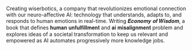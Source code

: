 Creating wiserbotics, a company that revolutionizes emotional connection with our neuro-affective AI: technology that understands, adapts to, and responds to human emotions in real-time.
Writing 𝑬𝒄𝒐𝒏𝒐𝒎𝒚 𝒐𝒇 𝑾𝒊𝒔𝒅𝒐𝒎, a book that defines 𝐡𝐮𝐦𝐚𝐧 𝐮𝐧𝐟𝐮𝐥𝐟𝐢𝐥𝐥𝐦𝐞𝐧𝐭 and 𝐚𝐢 𝐦𝐢𝐬𝐚𝐥𝐢𝐠𝐧𝐦𝐞𝐧𝐭 problem and explores ideas of a societal transformation to keep us relevant and empowered as AI automates progressively more knowledge jobs.
